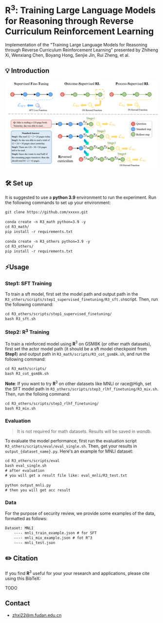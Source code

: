 

<h1 align="left"><strong>R</strong><sup>3</sup>: Training Large Language Models for <strong>R</strong>easoning through <strong>R</strong>everse Curriculum <strong>R</strong>einforcement Learning</h1>

<space for arxiv badge>
Implementation of the "Training Large Language Models for Reasoning through Reverse Curriculum Reinforcement Learning" presented by Zhiheng Xi, Wenxiang Chen, Boyang Hong, Senjie Jin, Rui Zheng, et al.

## 💡 Introduction

![](src/figures/main.png)

## 🛠️ Set up

It is suggested to use a **python 3.9** environment to run the experiment. Run the following commands to set up your environment:

```
git clone https://github.com/xxxxx.git

conda create -n R3_math python=3.9 -y
cd R3_math/
pip install -r requirements.txt

conda create -n R3_others python=3.9 -y
cd R3_others/
pip install -r requirements.txt
```

## ⚡️Usage

### Step1: SFT Training

To train a sft model, first set the model path and output path in the  `R3_others/scripts/step1_supervised_finetuning/R3_sft.sh`script. Then, run the following command:

```
cd R3_others/scripts/step1_supervised_finetuning/
bash R3_sft.sh
```

### Step2: R<sup>3</sup> Training

To train a reinforced model using **R**$^3$ on GSM8K (or other math datasets), first set the actor model path (it should be a sft model checkpoint from **Step1**) and output path in `R3_math/scripts/R3_cot_gsm8k.sh`, and run the following command:

```
cd R3_math/scripts/
bash R3_cot_gsm8k.sh
```

**Note**: If you want to try **R**$^3$ on other datasets like MNLI or race@High, set the SFT model path in `R3_others/scripts/step3_rlhf_finetuning/R3_mix.sh`. Then, run the folloing command:

```
cd R3_others/scripts/step3_rlhf_finetuning/
bash R3_mix.sh
```

### Evaluation

> It is not required for math datasets. Results will be saved in *wandb*.

To evaluate the model performance, first run the evaluation script `R3_others/scripts/eval/eval_single.sh`. Then, get your results in `output_{dataset_name}.py`. Here's an example for MNLI dataset:

```
cd R3_others/scripts/eval
bash eval_single.sh
# after evaluation
# you will get a result file like: eval_mnli/R3_test.txt

python output_mnli.py
# then you will get acc result
```

### Data

For the purpose of security review, we provide some examples of the data, formatted as follows:

```
Dataset: MNLI
	---- mnli_train_example.json # for SFT
	---- mnli_mix_example.json # fot R^3
	---- mnli_test.json
```

## ✏️ Citation

If you find **R**$^3$ useful for your your research and applications, please cite using this BibTeX:

TODO


## Contact
- zhxi22@m.fudan.edu.cn
